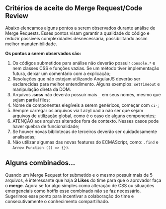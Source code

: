 ## Critérios de aceite do Merge Request/Code Review

Abaixo elencamos alguns pontos a serem observados durante análise de Merge Requests. Esses pontos visam garantir a qualidade do código e reduzir possíveis complexidades desnecessária, possibilitando assim melhor manutenibilidade.

**Os pontos a serem observados são:**

1. Os códigos submetidos para análise não deverão possuir `console.*` e nem classes CSS e funções vazias. Se um método tiver implementação futura, deixar um comentário com a explicação;
2. Resoluções que não estejam utilizando AngularJS deverão ser esclarecidas para melhor entendimento. Alguns exemplos: `setTimeout` e manipulação direta da DOM.
3. Arquivos **.scss** não deverão possuir mais `_` em seus nomes, mesmo que sejam partial files;
5. Nome de componentes elegíveis a serem genéricos, começar com `ci-`;
7. Sempre carregar os arquivos via LazyLoad a não ser que sejam arquivos de utilização global, como é o caso de alguns componentes;
8. ATENÇÃO aos arquivos alterados fora de contexto. Nesses casos pode haver quebra de funcionalidade;
9. Se houver novas bibliotecas de terceiros deverão ser cuidadosamente analisadas;
10. Não utilizar algumas das novas features do ECMAScript, como: `.find` e `Arrow Function (() => {})`.

## Alguns combinados...

Quando um Merge Request for submetido e o mesmo possuir mais de 5 arquivos, é interessante que haja **3 Likes** do time para que o aprovador faça o **merge**. Agora se for algo simples como alteração de CSS ou situações emergenciais como hotfix esse combinado não se faz necessário. Sugerimos esse ponto para incentivar a colaboração do time e consecutivamente o conhecimento compartilhado.